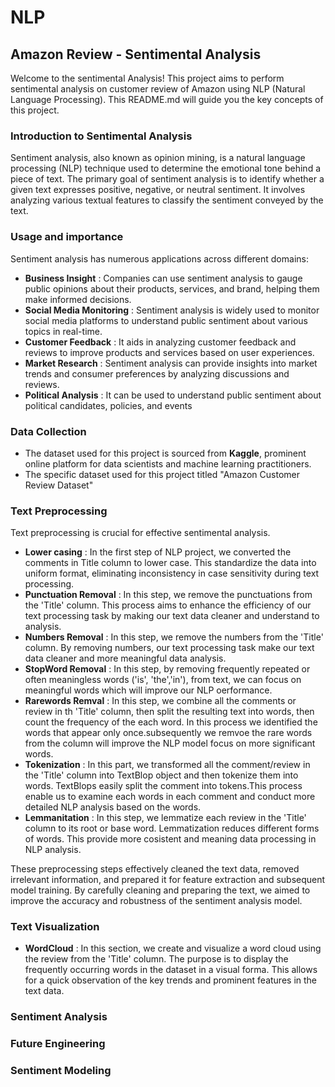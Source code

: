 # NLP
## Amazon Review - Sentimental Analysis
Welcome to the sentimental Analysis! This project aims to perform sentimental analysis on customer review of Amazon  using NLP (Natural Language Processing). This README.md will guide you the key concepts of this project.
### Introduction to Sentimental Analysis
Sentiment analysis, also known as opinion mining, is a natural language processing (NLP) technique used to determine the emotional tone behind a piece of text. The primary goal of sentiment analysis is to identify whether a given text expresses positive, negative, or neutral sentiment. It involves analyzing various textual features to classify the sentiment conveyed by the text.
### Usage and importance
Sentiment analysis has numerous applications across different domains:

* __Business Insight__ : Companies can use sentiment analysis to gauge public opinions about their products, services, and brand, helping them make informed decisions.
* __Social Media Monitoring__ : Sentiment analysis is widely used to monitor social media platforms to understand public sentiment about various topics in real-time.
* __Customer Feedback__ : It aids in analyzing customer feedback and reviews to improve products and services based on user experiences.
* __Market Research__ : Sentiment analysis can provide insights into market trends and consumer preferences by analyzing discussions and reviews.
* __Political Analysis__ : It can be used to understand public sentiment about political candidates, policies, and events
### Data Collection
- The dataset used for this project is sourced from __Kaggle__, prominent online platform for data scientists and machine learning practitioners.
- The specific dataset used for this project titled "Amazon Customer Review Dataset"
### Text Preprocessing
Text preprocessing is crucial for effective sentimental analysis.
* __Lower casing__ : In the first step of NLP project, we converted the comments in Title column to lower case. This standardize the data into uniform format, eliminating inconsistency in case sensitivity during text processing.
* __Punctuation Removal__ : In this step, we remove the punctuations from the 'Title' column. This process aims to enhance the efficiency of our text processing task by making our text data cleaner and understand to analysis.
* __Numbers Removal__ : In this step, we remove the numbers from the 'Title' column. By removing numbers, our text processing task make our text data cleaner and more meaningful data analysis.
* __StopWord Removal__ : In this step, by removing frequently repeated or often meaningless words ('is', 'the','in'), from text, we can focus on meaningful words which will improve our NLP oerformance.
* __Rarewords Remval__ : In this step, we combine all the comments or review in th 'Title' column, then split the resulting text into words, then count the frequency of the each word. In this process we identified the words that appear only once.subsequently we remvoe the rare words from the column will improve the NLP model focus on more significant words.
* __Tokenization__ : In this part, we transformed all the comment/review in the 'Title' column into TextBlop object and then tokenize them into words. TextBlops easily split the comment into tokens.This process enable us to examine each words in each comment and conduct more detailed NLP analysis based on the words.
* __Lemmanitation__ : In this step, we lemmatize each review in the 'Title' column to its root or base word. Lemmatization reduces different forms of words. This provide more cosistent and meaning data processing in NLP analysis.

These preprocessing steps effectively cleaned the text data, removed irrelevant information, and prepared it for feature extraction and subsequent model training. By carefully cleaning and preparing the text, we aimed to improve the accuracy and robustness of the sentiment analysis model.
### Text Visualization
* __WordCloud__ : In this section, we create and visualize a word cloud using the review from the 'Title' column. The purpose is to display the frequently occurring words in the dataset in a visual forma. This allows for a quick observation of the key trends and prominent features in the text data.
### Sentiment Analysis
### Future Engineering
### Sentiment Modeling
